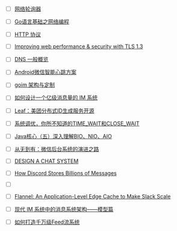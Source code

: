 - [ ] [网络轮询器](https://draveness.me/golang/docs/part3-runtime/ch06-concurrency/golang-netpoller/)
- [ ] [Go语言基础之网络编程](https://www.liwenzhou.com/posts/Go/15_socket/)
- [ ] [HTTP 协议](https://hit-alibaba.github.io/interview/basic/network/HTTP.html)
- [ ] [Improving web performance & security with TLS 1.3](https://www.cdn77.com/blog/improving-webperf-security-tls-1-3)
- [ ] [DNS 一般概览](https://cloud.google.com/dns/docs/dns-overview?hl=zh-cn)
- [ ] [Android微信智能心跳方案](https://cloud.tencent.com/developer/article/1030660)
- [ ] [goim 架构与定制](https://juejin.cn/post/6844903827536117774)
- [ ] [如何设计一个亿级消息量的 IM 系统](https://xie.infoq.cn/article/19e95a78e2f5389588debfb1c)
- [ ] [Leaf：美团分布式ID生成服务开源](https://tech.meituan.com/2019/03/07/open-source-project-leaf.html)
- [ ] [系统调优，你所不知道的TIME_WAIT和CLOSE_WAIT](https://mp.weixin.qq.com/s/8WmASie_DjDDMQRdQi1FDg)
- [ ] [Java核心（五）深入理解BIO、NIO、AIO](https://www.imooc.com/article/265871)
- [ ] [从无到有：微信后台系统的演进之路](https://www.infoq.cn/article/the-road-of-the-growth-weixin-background)
- [ ] [DESIGN A CHAT SYSTEM](https://systeminterview.com/design-a-chat-system.php)
- [ ] [How Discord Stores Billions of Messages](https://blog.discord.com/how-discord-stores-billions-of-messages-7fa6ec7ee4c7)
- [ ] [](https://www.facebook.com/notes/facebook-engineering/the-underlying-technology-of-messages/454991608919/)
- [ ] [Flannel: An Application-Level Edge Cache to Make Slack Scale](https://slack.engineering/flannel-an-application-level-edge-cache-to-make-slack-scale/)
- [ ] [现代 IM 系统中的消息系统架构——模型篇](https://www.infoq.cn/article/emrual7ttkl8xtr-dve4)
- [ ] [如何打造千万级Feed流系统](http://www.91im.net/im/1130.html)

